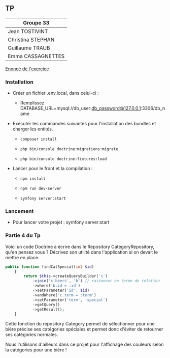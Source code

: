 ## TP

|Groupe 33           |
|--------------------|
|Jean TOSTIVINT      |
|Christina STEPHAN   |
|Guillaume TRAUB     |
|Emma CASSAGNETTES   |

[Enoncé de l'exercice](https://github.com/Antoine07/hetic_symfony/blob/main/Introduction/tp_02_days.md)

### Installation

- Créer un fichier .env.local, dans celui-ci :

    - Remplissez DATABASE_URL=mysql://db_user:db_password@127.0.0.1:3306/db_name

- Exécuter les commandes suivantes pour l'installation des bundles et charger les entités.

    - ```composer install```
  
    - ```php bin/console doctrine:migrations:migrate```

    - ```php bin/console doctrine:fixtures:load```

- Lancer pour le front et la compilation : 
  
    - ```npm install```
      
    - ```npm run dev-server```
      
    - ```symfony server:start```
  
### Lancement 

- Pour lancer votre projet : symfony server:start

### Partie 4 du Tp

Voici un code Doctrine à écrire dans le Repository CategoryRepository, qu'en pensez vous ? Décrivez son utilité dans l'application si on devait le mettre en place.
```php
public function findCatSpecial(int $id)
    {
        return $this->createQueryBuilder('c')
            ->join('c.beers', 'b') // raisonner en terme de relation
            ->where('b.id = :id')
            ->setParameter('id', $id)
            ->andWhere('c.term = :term')
            ->setParameter('term', 'special')
            ->getQuery()
            ->getResult();
    }
```

Cette fonction du repository Category permet de sélectionner pour une bière précise ses catégories spéciales et permet donc d'éviter de retourner ses catégories normales.

Nous l'utilisons d'ailleurs dans ce projet pour l'affichage des couleurs selon la catégories pour une bière !
